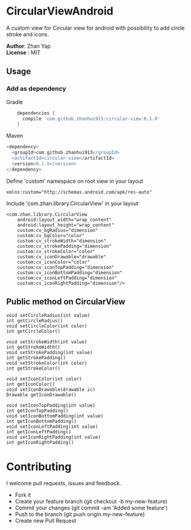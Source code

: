 # CircularViewAndroid
A custom view for Circular view for android with possibility to add circle stroke and icons. <br/>

**Author**: Zhan Yap<br/>
**License** : MIT


## Usage

### Add as dependency

Gradle

```groovy
    dependencies {
      compile 'com.github.zhanhui913:circular-view:0.1.0'
    }
```
    

Maven

```groovy
<dependency>
  <groupId>com.github.zhanhui913</groupId>
  <artifactId>circular-view</artifactId>
  <version>0.1.0</version>
</dependency>

```


Define 'custom' namespace on root view in your layout

```
xmlns:custom="http://schemas.android.com/apk/res-auto"
```

Include 'com.zhan.library.CircularView' in your layout

```
<com.zhan.library.CircularView
    android:layout_width="wrap_content"
    android:layout_height="wrap_content"
    custom:cv_bgRadius="dimension"
    custom:cv_bgColor="color"
    custom:cv_strokeWidth="dimension"
    custom:cv_strokePadding="dimension"
    custom:cv_strokeColor="color"
    custom:cv_iconDrawable="drawable"
    custom:cv_iconColor="color"
    custom:cv_iconTopPadding="dimension"
    custom:cv_iconBottomPadding="dimension"
    custom:cv_iconLeftPadding="dimension"
    custom:cv_iconRightPadding="dimension"/>

```

## Public method on CircularView
```
void setCircleRadius(int value)
int getCircleRadius()
void setCircleColor(int color)
int getCircleColor()

void setStrokeWidth(int value)
int getStrokeWidth()
void setStrokePadding(int value)
int getStrokePadding()
void setStrokeColor(int color)
int getStrokeColor()

void setIconColor(int color)
int getIconColor()
void setIconDrawable(drawable ic)
Drawable getIconDrawable()

void setIconTopPadding(int value)
int getIconTopPadding()
void setIconBottomPadding(int value)
int getIconBottomPadding()
void setIconLeftPadding(int value)
int getIconLeftPadding()
void setIconRightPadding(int value)
int getIconRightPadding()
```


# Contributing

I welcome pull requests, issues and feedback.

- Fork it
- Create your feature branch (git checkout -b my-new-feature)
- Commit your changes (git commit -am 'Added some feature')
- Push to the branch (git push origin my-new-feature)
- Create new Pull Request
